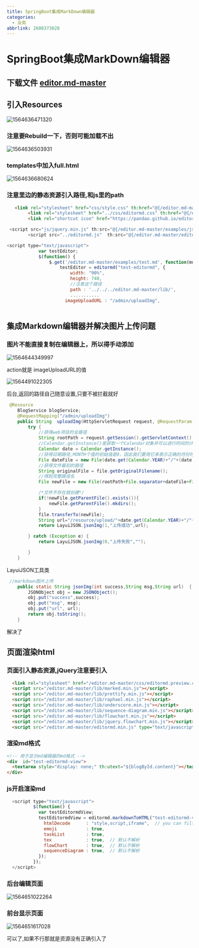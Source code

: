 ```yaml
---
title: SpringBoot集成MarkDown编辑器
categories:
  - 业务
abbrlink: 2608373028
---
```



# SpringBoot集成MarkDown编辑器

## 下载文件 [editor.md-master](https://github.com/pandao/editor.md/archive/master.zip)

## 引入Resources

<!--more-->

![1564636471320](SpringBoot集成MarkDown编辑器/1564636471320.png)

### 注意要Rebuild一下，否则可能加载不出

![1564636503931](SpringBoot集成MarkDown编辑器/1564636503931.png)

### templates中加入full.html

![1564636680624](SpringBoot集成MarkDown编辑器/1564636680624.png)

### 注意里边的静态资源引入路径,和js里的path

```html
   <link rel="stylesheet" href="css/style.css" th:href="@{/editor.md-master/examples/css/style.css}"/>
        <link rel="stylesheet" href="../css/editormd.css" th:href="@{/editor.md-master/css/editormd.css}" />
        <link rel="shortcut icon" href="https://pandao.github.io/editor.md/favicon.ico" type="image/x-icon" />
```

```js
 <script src="js/jquery.min.js" th:src="@{/editor.md-master/examples/js/jquery.min.js}"></script>
        <script src="../editormd.js"  th:src="@{/editor.md-master/editormd.js}"></script>
```

```js
<script type="text/javascript">
            var testEditor;            
            $(function() {               
                $.get('/editor.md-master/examples/test.md', function(md){
                    testEditor = editormd("test-editormd", {
                        width: "90%",
                        height: 740,
                        //注意这个路径
                        path : '../../../editor.md-master/lib/',
                        ...........
                      imageUploadURL : "/admin/uploadImg",
                        
```



## 集成Markdown编辑器并解决图片上传问题

### 图片不能直接复制在编辑器上，所以得手动添加

![1564644349997](SpringBoot集成MarkDown编辑器/1564644349997.png)



action就是 imageUploadURL的值

![1564491022305](SpringBoot集成MarkDown编辑器/1564491022305.png)

后台,返回的路径自己随意设置,只要不被拦截就好

```java
 @Resource
    BlogService blogService;
    @RequestMapping("/admin/uploadImg")
    public String  uploadImg(HttpServletRequest request, @RequestParam(value = "editormd-image-file", required = false) MultipartFile file){
        try {
            //获得web项目的全路径
            String rootPath = request.getSession().getServletContext().getRealPath("/resource/upload/");
            //Calendar.getInstance()是获取一个Calendar对象并可以进行时间的计算，时区的指定
            Calendar date = Calendar.getInstance();
            //获得日期路径,MONTH个值的初始值是0，因此我们要用它来表示正确的月份时就需要加1。
            File dateFile = new File(date.get(Calendar.YEAR)+"/"+(date.get(Calendar.MONTH)+1)+"/"+(date.get(Calendar.DATE)));
            //获得文件最初的路径
            String originalFile = file.getOriginalFilename();
            //得到完整路径名
            File newFile = new File(rootPath+File.separator+dateFile+File.separator+originalFile);

            /*文件不存在就创建*/
            if(!newFile.getParentFile().exists()){
                newFile.getParentFile().mkdirs();
            }
            file.transferTo(newFile);
            String url="/resource/upload/"+date.get(Calendar.YEAR)+"/"+(date.get(Calendar.MONTH)+1)+"/"+date.get(Calendar.DATE)+"/"+file.getOriginalFilename();
            return LayuiJSON.jsonImg(1,"上传成功",url);

        } catch (Exception e) {
            return LayuiJSON.jsonImg(0,"上传失败","");

        }
    }
```

LayuiJSON工具类

```java
 //markdown图片上传
    public static String jsonImg(int success,String msg,String url)  {
        JSONObject obj = new JSONObject();
        obj.put("success",success);
        obj.put("msg", msg);
        obj.put("url", url);
        return obj.toString();
    }
```

解决了

## 页面渲染html

### 页面引入静态资源,jQuery注意要引入

```html
  <link rel="stylesheet" href="/editor.md-master/css/editormd.preview.css" />
  <script src="/editor.md-master/lib/marked.min.js"></script>
  <script src="/editor.md-master/lib/prettify.min.js"></script>
  <script src="/editor.md-master/lib/raphael.min.js"></script>
  <script src="/editor.md-master/lib/underscore.min.js"></script>
  <script src="/editor.md-master/lib/sequence-diagram.min.js"></script>
  <script src="/editor.md-master/lib/flowchart.min.js"></script>
  <script src="/editor.md-master/lib/jquery.flowchart.min.js"></script>
  <script src="/editor.md-master/editormd.min.js" type="text/javascript" charset="utf-8"></script>
```

### 渲染md格式

```html
<!-- 用于显示md编辑器的md格式 -->
<div  id="test-editormd-view">
  <textarea style="display: none;" th:utext="${blogById.content}"></textarea>
</div>
```

### js开启渲染md

```js
  <script type="text/javascript">
          $(function() {
            var testEditormdView;
            testEditormdView = editormd.markdownToHTML("test-editormd-view", {
              htmlDecode      : "style,script,iframe",  // you can filter tags decode
              emoji           : true,
              taskList        : true,
              tex             : true,  // 默认不解析
              flowChart       : true,  // 默认不解析
              sequenceDiagram : true,  // 默认不解析
            });
          });
  </script>
```

### 后台编辑页面

![1564651022264](SpringBoot集成MarkDown编辑器/1564651022264.png)

### 前台显示页面

![1564651617028](SpringBoot集成MarkDown编辑器/1564651617028.png)

可以了,如果不行那就是资源没有正确引入了